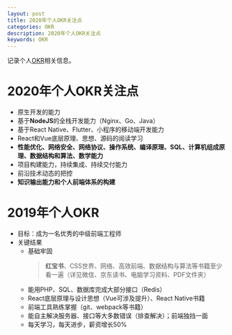 ```yaml
---
layout: post
title: 2020年个人OKR关注点
categories: OKR
description: 2020年个人OKR关注点
keywords: OKR
---
```


记录个人[OKR](https://www.jianshu.com/p/09c6d7d89175)相关信息。

# 2020年个人OKR关注点
   - 原生开发的能力
   - 基于**NodeJS**的全栈开发能力（Nginx、Go、Java）
   - 基于React Native、Flutter、小程序的移动端开发能力
   - React和Vue底层原理、思想、源码的阅读学习
   - **性能优化、网络安全、网络协议、操作系统、编译原理、SQL、计算机组成原理、数据结构和算法、数学能力**
   - 项目构建能力，持续集成、持续交付能力
   - 前沿技术动态的把控
   - **知识输出能力和个人前端体系的构建**

# 2019年个人OKR
   - 目标：成为一名优秀的中级前端工程师
   - 关键结果
      - 基础牢固
         > **红宝书**、CSS世界、网络、高效前端、数据结构与算法等书籍至少看一遍（详见微信、京东读书、电脑学习资料、PDF文件夹）
      - 能用PHP、SQL、数据库完成大部分接口（Redis）
      - React底层原理与设计思想（Vue可涉及提升）、React Native书籍
      - 前端工具熟练掌握（git、webpack等书籍）
      - 能自主解决服务器、接口等大多数错误（排查解决）；前端独挡一面
      - 每天学习，每天进步，薪资增长50%